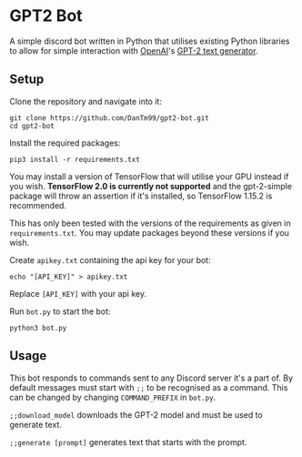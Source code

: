 # GPT2 Bot

A simple discord bot written in Python that utilises existing Python libraries to allow for simple interaction with [OpenAI](https://openai.com)'s [GPT-2 text generator](https://openai.com/blog/better-language-models/).

## Setup

Clone the repository and navigate into it:
```shell
git clone https://github.com/DanTm99/gpt2-bot.git
cd gpt2-bot
```

Install the required packages:
```shell
pip3 install -r requirements.txt
```

You may install a version of TensorFlow that will utilise your GPU instead if you wish. **TensorFlow 2.0 is currently not supported** and the gpt-2-simple package will throw an assertion if it's installed, so TensorFlow 1.15.2 is recommended.

This has only been tested with the versions of the requirements as given in `requirements.txt`. You may update packages beyond these versions if you wish.

Create `apikey.txt` containing the api key for your bot:
```shell
echo "[API_KEY]" > apikey.txt
```
Replace `[API_KEY]` with your api key.

Run `bot.py` to start the bot:
```shell
python3 bot.py
```

## Usage

This bot responds to commands sent to any Discord server it's a part of. By default messages must start with `;;` to be recognised as a command. This can be changed by changing `COMMAND_PREFIX` in `bot.py`.

`;;download_model` downloads the GPT-2 model and must be used to generate text.

`;;generate [prompt]` generates text that starts with the prompt.